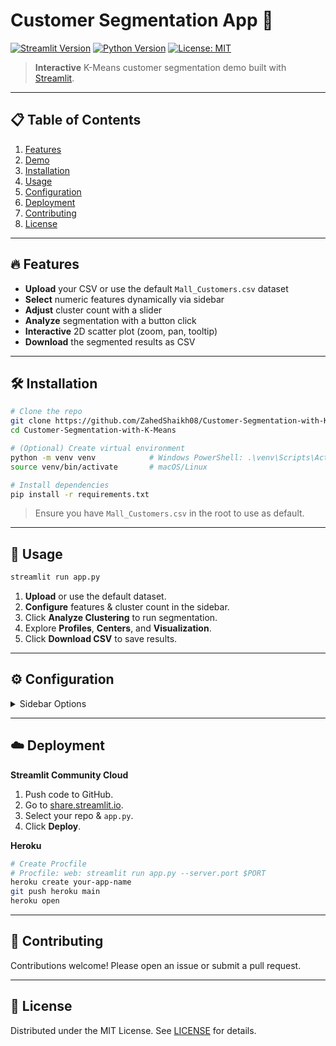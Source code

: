 # Customer Segmentation App 🚀

[![Streamlit Version](https://img.shields.io/badge/Streamlit-1.0.0-blue.svg)](https://streamlit.io/) [![Python Version](https://img.shields.io/badge/python-3.8%2B-yellow.svg)](https://www.python.org/) [![License: MIT](https://img.shields.io/badge/License-MIT-green.svg)](LICENSE)

> **Interactive** K-Means customer segmentation demo built with [Streamlit](https://streamlit.io/).

---

## 📋 Table of Contents
1. [Features](#features)
2. [Demo](#demo)
3. [Installation](#installation)
4. [Usage](#usage)
5. [Configuration](#configuration)
6. [Deployment](#deployment)
7. [Contributing](#contributing)
8. [License](#license)

---

## 🔥 Features
- **Upload** your CSV or use the default `Mall_Customers.csv` dataset
- **Select** numeric features dynamically via sidebar
- **Adjust** cluster count with a slider
- **Analyze** segmentation with a button click
- **Interactive** 2D scatter plot (zoom, pan, tooltip)
- **Download** the segmented results as CSV

---

## 🛠️ Installation

```bash
# Clone the repo
git clone https://github.com/ZahedShaikh08/Customer-Segmentation-with-K-Means
cd Customer-Segmentation-with-K-Means

# (Optional) Create virtual environment
python -m venv venv            # Windows PowerShell: .\venv\Scripts\Activate.ps1
source venv/bin/activate       # macOS/Linux

# Install dependencies
pip install -r requirements.txt
```

> Ensure you have `Mall_Customers.csv` in the root to use as default.

---

## 🚀 Usage

```bash
streamlit run app.py
```

1. **Upload** or use the default dataset.  
2. **Configure** features & cluster count in the sidebar.  
3. Click **Analyze Clustering** to run segmentation.  
4. Explore **Profiles**, **Centers**, and **Visualization**.  
5. Click **Download CSV** to save results.

---

## ⚙️ Configuration
<details>
<summary>Sidebar Options</summary>

- **Select features**: choose at least two numeric columns
- **Number of clusters (k)**: adjust between 2–10
- **Analyze Clustering**: button triggers the pipeline

</details>

---

## ☁️ Deployment

**Streamlit Community Cloud**  
1. Push code to GitHub.  
2. Go to [share.streamlit.io](https://share.streamlit.io/).  
3. Select your repo & `app.py`.  
4. Click **Deploy**.

**Heroku**  
```bash
# Create Procfile
# Procfile: web: streamlit run app.py --server.port $PORT
heroku create your-app-name
git push heroku main
heroku open
```

---

## 🤝 Contributing

Contributions welcome! Please open an issue or submit a pull request.

---

## 📄 License

Distributed under the MIT License. See [LICENSE](LICENSE) for details.
